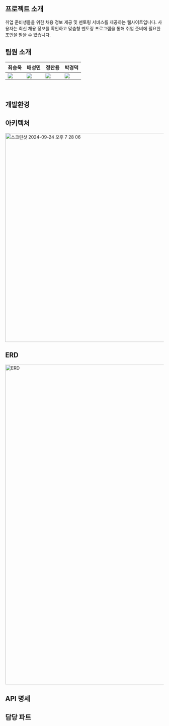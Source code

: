 ## 프로젝트 소개

취업 준비생들을 위한 채용 정보 제공 및 멘토링 서비스를 제공하는 웹사이트입니다. 사용자는 최신 채용 정보를 확인하고 맞춤형 멘토링 프로그램을 통해 취업 준비에 필요한 조언을 받을 수 있습니다.

## 팀원 소개
| 최승욱 | 배성민 | 정찬용 | 박경덕 |
|--------|--------|--------|--------|
|[<img src="https://img.shields.io/badge/Github-Link-ffffff?logo=Github">](https://github.com/miniato2) | [<img src="https://img.shields.io/badge/Github-Link-ffffff?logo=Github">](https://github.com/mini-xi) | [<img src="https://img.shields.io/badge/Github-Link-ffffff?logo=Github">](https://github.com/jcy168942) | [<img src="https://img.shields.io/badge/Github-Link-ffffff?logo=Github">](https://github.com/virtue14) | 
<br>  

## 개발환경

## 아키텍처
<img width="664" alt="스크린샷 2024-09-24 오후 7 28 06" src="https://github.com/user-attachments/assets/9198045a-1304-4855-81b8-284473c81f13">

## ERD
<img width="1016" alt="ERD" src="https://github.com/user-attachments/assets/b6bdfea6-4b52-4c92-b62f-bae387532a33">

## API 명세

## 담당 파트

